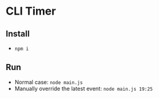 # CLI Timer

## Install
* `npm i`

## Run
* Normal case: `node main.js`
* Manually override the latest event: `node main.js 19:25`
